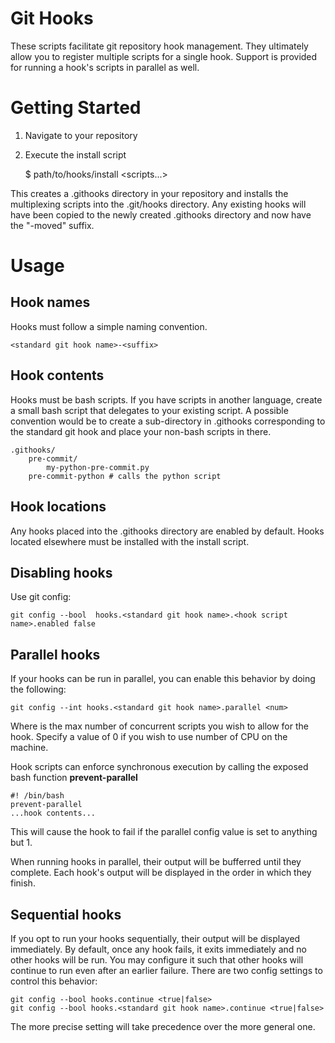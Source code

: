 # Git Hooks #

These scripts facilitate git repository hook management. They ultimately
allow you to register multiple scripts for a single hook. Support is
provided for running a hook's scripts in parallel as well.

# Getting Started #

1. Navigate to your repository
2. Execute the install script

    $ path/to/hooks/install <scripts...>

This creates a .githooks directory in your repository and installs the 
multiplexing scripts into the .git/hooks directory. Any existing
hooks will have been copied to the newly created .githooks directory
and now have the "-moved" suffix.

# Usage #
## Hook names ##
Hooks must follow a simple naming convention.

    <standard git hook name>-<suffix>

## Hook contents ##
Hooks must be bash scripts. If you have scripts in another language, create a small bash script that delegates to your existing script. A possible convention would be to create a sub-directory in .githooks corresponding to the standard git hook and place your non-bash scripts in there.

    .githooks/
        pre-commit/
            my-python-pre-commit.py
        pre-commit-python # calls the python script

## Hook locations ##
Any hooks placed into the .githooks directory are enabled by default.
Hooks located elsewhere must be installed with the install script.

## Disabling hooks ##
Use git config:

    git config --bool  hooks.<standard git hook name>.<hook script name>.enabled false

## Parallel hooks ##
If your hooks can be run in parallel, you can enable this behavior by doing the following:

    git config --int hooks.<standard git hook name>.parallel <num>

Where <num> is the max number of concurrent scripts you wish to allow for the hook. Specify a value of 0 if you wish to use number of CPU on the machine.

Hook scripts can enforce synchronous execution by calling the exposed bash function **prevent-parallel**

    #! /bin/bash
    prevent-parallel
    ...hook contents...

This will cause the hook to fail if the parallel config value is set to anything but 1.

When running hooks in parallel, their output will be bufferred until they complete. Each hook's output will be displayed in the order in which they finish.

## Sequential hooks ##
If you opt to run your hooks sequentially, their output will be displayed immediately. By default, once any hook fails, it exits immediately and no other hooks will be run. You may configure it such that other hooks will continue to run even after an earlier failure. There are two config settings to control this behavior:

    git config --bool hooks.continue <true|false>
    git config --bool hooks.<standard git hook name>.continue <true|false>

The more precise setting will take precedence over the more general one.
